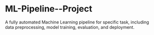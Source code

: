 # ML-Pipeline--Project
A fully automated Machine Learning pipeline for specific task, including data preprocessing, model training, evaluation, and deployment.
